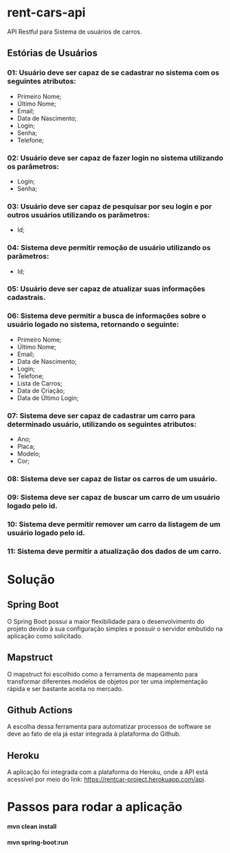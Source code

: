 # rent-cars-api
API Restful para Sistema de usuários de carros.

## Estórias de Usuários

### 01: Usuário deve ser capaz de se cadastrar no sistema com os seguintes atributos:
  
  * Primeiro Nome;
  * Último Nome;
  * Email;
  * Data de Nascimento;
  * Login;
  * Senha;
  * Telefone;
  
### 02: Usuário deve ser capaz de fazer login no sistema utilizando os parâmetros:
  * Login;
  * Senha;
 
### 03: Usuário deve ser capaz de pesquisar por seu login e por outros usuários utilizando os parâmetros:
  
  * Id;

### 04: Sistema deve permitir remoção de usuário utilizando os parâmetros:
  
  * Id;

### 05: Usuário deve ser capaz de atualizar suas informações cadastrais.

### 06: Sistema deve permitir a busca de informações sobre o usuário logado no sistema, retornando o seguinte:

  * Primeiro Nome;
  * Último Nome;
  * Email;
  * Data de Nascimento;
  * Login;
  * Telefone;
  * Lista de Carros;
  * Data de Criação;
  * Data de Último Login;
  
### 07: Sistema deve ser capaz de cadastrar um carro para determinado usuário, utilizando os seguintes atributos:
  
  * Ano;
  * Placa;
  * Modelo;
  * Cor;
  
### 08: Sistema deve ser capaz de listar os carros de um usuário.

### 09: Sistema deve ser capaz de buscar um carro de um usuário logado pelo id.

### 10: Sistema deve permitir remover um carro da listagem de um usuário logado pelo id.

### 11: Sistema deve permitir a atualização dos dados de um carro.

# Solução

## Spring Boot

O Spring Boot possui a maior flexibilidade para o desenvolvimento do projeto devido à sua configuração simples e possuir o servidor embutido na aplicação como solicitado.

## Mapstruct

O mapstruct foi escolhido como a ferramenta de mapeamento para 
transformar diferentes modelos de objetos por ter uma implementação rápida e ser bastante aceita no mercado.

## Github Actions

A escolha dessa ferramenta para automatizar processos de software se deve ao fato de ela já estar integrada à plataforma do Github.

## Heroku

A aplicação foi integrada com a plataforma do Heroku, onde a API está acessível por meio do link: https://rentcar-project.herokuapp.com/api.

# Passos para rodar a aplicação

#### mvn clean install
#### mvn spring-boot:run


